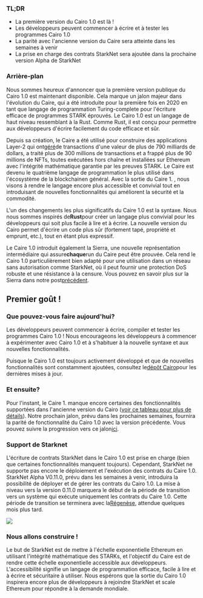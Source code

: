### TL;DR

* La première version du Cairo 1.0 est là !
* Les développeurs peuvent commencer à écrire et à tester les programmes Cairo 1.0
* La parité avec l'ancienne version du Caire sera atteinte dans les semaines à venir
* La prise en charge des contrats StarkNet sera ajoutée dans la prochaine version Alpha de StarkNet

### Arrière-plan

Nous sommes heureux d'annoncer que la première version publique du Cairo 1.0 est maintenant disponible. Cela marque un jalon majeur dans l'évolution du Caire, qui a été introduite pour la première fois en 2020 en tant que langage de programmation Turing-complete pour l'écriture efficace de programmes STARK éprouvés. Le Cairo 1.0 est un langage de haut niveau ressemblant à la Rust. Comme Rust, il est conçu pour permettre aux développeurs d'écrire facilement du code efficace et sûr.

Depuis sa création, le Caire a été utilisé pour construire des applications Layer-2 qui ont[géré](https://dashboard.starkware.co/starkex)de transactions d'une valeur de plus de 790 milliards de dollars, a traité plus de 300 millions de transactions et a frappé plus de 90 millions de NFTs, toutes exécutées hors chaîne et installées sur Ethereum avec l'intégrité mathématique garantie par les preuves STARK. Le Caire est devenu le quatrième langage de programmation le plus utilisé dans l'écosystème de la blockchain[](https://defillama.com/languages)en général. Avec la sortie du Caire 1. , nous visons à rendre le langage encore plus accessible et convivial tout en introduisant de nouvelles fonctionnalités qui améliorent la sécurité et la commodité.

L'un des changements les plus significatifs du Caire 1.0 est la syntaxe. Nous nous sommes inspirés de**Rust**pour créer un langage plus convivial pour les développeurs qui soit plus facile à lire et à écrire. La nouvelle version du Cairo permet d'écrire un code plus sûr (fortement tapé, propriété et emprunt, etc.), tout en étant plus expressif.

Le Caire 1.0 introduit également la Sierra, une nouvelle représentation intermédiaire qui assure**chaque**run du Caire peut être prouvée. Cela rend le Cairo 1.0 particulièrement bien adapté pour une utilisation dans un réseau sans autorisation comme StarkNet, où il peut fournir une protection DoS robuste et une résistance à la censure. Vous pouvez en savoir plus sur la Sierra dans notre post[précédent](https://medium.com/starkware/cairo-1-0-aa96eefb19a0).

## Premier goût !

### Que pouvez-vous faire aujourd'hui?

Les développeurs peuvent commencer à écrire, compiler et tester les programmes Cairo 1.0 ! Nous encourageons les développeurs à commencer à expérimenter avec Cairo 1.0 et à s'habituer à la nouvelle syntaxe et aux nouvelles fonctionnalités.

Puisque le Cairo 1.0 est toujours activement développé et que de nouvelles fonctionnalités sont constamment ajoutées, consultez le[dépôt Cairo](https://github.com/starkware-libs/cairo/)pour les dernières mises à jour.

### Et ensuite?

Pour l'instant, le Caire 1. manque encore certaines des fonctionnalités supportées dans l'ancienne version du Cairo ([voir ce tableau pour plus de détails](https://github.com/starkware-libs/cairo/blob/main/docs/FEATURE_PARITY.md)). Notre prochain jalon, prévu dans les prochaines semaines, fournira la parité de fonctionnalité du Cairo 1.0 avec la version précédente. Vous pouvez suivre la progression vers ce jalon[ici](https://github.com/starkware-libs/cairo/blob/main/docs/FEATURE_PARITY.md).

### Support de Starknet

L'écriture de contrats StarkNet dans le Cairo 1.0 est prise en charge (bien que certaines fonctionnalités manquent toujours). Cependant, StarkNet ne supporte pas encore le déploiement et l'exécution des contrats du Caire 1.0. StarkNet Alpha V0.11.0, prévu dans les semaines à venir, introduira la possibilité de déployer et de gérer les contrats du Cairo 1.0. La mise à niveau vers la version 0.11.0 marquera le début de la période de transition vers un système qui exécute uniquement les contrats du Caire 1.0. Cette période de transition se terminera avec la[Régenèse](https://medium.com/starkware/starknet-regenesis-the-plan-bd0219843ef4), attendue quelques mois plus tard.

![](/assets/0_odxbxeacqdwizlfw.jpg)

### Nous allons construire !

Le but de StarkNet est de mettre à l'échelle exponentielle Ethereum en utilisant l'intégrité mathématique des STARKs, et l'objectif du Caire est de rendre cette échelle exponentielle accessible aux développeurs. L'accessibilité signifie un langage de programmation efficace, facile à lire et à écrire et sécuritaire à utiliser. Nous espérons que la sortie du Cairo 1.0 inspirera encore plus de développeurs à rejoindre StarkNet et scale Ethereum pour répondre à la demande mondiale.